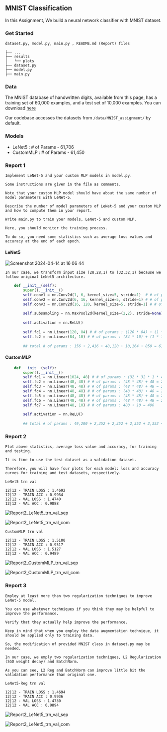 ## MNIST Classification


In this Assignment, We build a neural network classifier with MNIST dataset.


### Get Started

`dataset.py, model.py, main.py , README.md (Report) files`

```
├── ...
├── results
│   └── plots
├── dataset.py
├── model.py
├── main.py
```

### Data

The MNIST database of handwritten digits, available from this page, has a training set of 60,000 examples, and a test set of 10,000 examples. You can download [here](http://yann.lecun.com/exdb/mnist/)

Our codebase accesses the datasets from `/data/MNIST_assignment/` by default.

### Models

- LeNet5 : # of Params - 61,706
- CustomMLP : # of Params - 61,450


### Report 1

```
Implement LeNet-5 and your custom MLP models in model.py.

Some instructions are given in the file as comments.

Note that your custom MLP model should have about the same number of model parameters with LeNet-5.

Describe the number of model parameters of LeNet-5 and your custom MLP and how to compute them in your report.

Write main.py to train your models, LeNet-5 and custom MLP.

Here, you should monitor the training process.

To do so, you need some statistics such as average loss values and accuracy at the end of each epoch.
```

#### LeNet5

![Screenshot 2024-04-14 at 16 06 44](https://github.com/ma-kjh/Neural-Networks-and-Deep-Learning-2024-1st/assets/132344612/f0e5d3c0-9ada-478f-9aab-34c143b88cb6)

`In our case, we transform input size (28,28,1) to (32,32,1) because we follow original LeNet5 architecture.`

```python
    def __init__(self):
        super().__init__()
        self.conv1 = nn.Conv2d(1, 6, kernel_size=5, stride=1)  # # of params : (5 * 5 * 1 * 6) + (1 * 6) = 156
        self.conv2 = nn.Conv2d(6, 16, kernel_size=5, stride=1) # # of params : (5 * 5 * 6 * 16) + (1 * 16) = 2,416
        self.conv3 = nn.Conv2d(16, 120, kernel_size=5, stride=1) # # of params : (5 * 5 * 16 * 120) + (1 * 120) = 48,120
        
        self.subsampling = nn.MaxPool2d(kernel_size=(2,2), stride=None) 
        
        self.activation = nn.ReLU()
        
        self.fc1 = nn.Linear(120, 84) # # of params : (120 * 84) + (1 * 84) = 10,164
        self.fc2 = nn.Linear(84, 10) # # of params : (84 * 10) + (1 * 10) = 850
        
        ## total # of params : 156 + 2,416 + 48,120 + 10,164 + 850 = 61,706
```

#### CustomMLP

```python
    def __init__(self):
        super().__init__()
        self.fc1 = nn.Linear(1024, 48) # # of params : (32 * 32 * 1 * 48) + 48 = 49,152 + 48 = 49,200
        self.fc2 = nn.Linear(48, 48) # # of params : (48 * 48) + 48 = 2,304 + 48 = 2,352
        self.fc3 = nn.Linear(48, 48) # # of params : (48 * 48) + 48 = 2,304 + 48 = 2,352
        self.fc4 = nn.Linear(48, 48) # # of params : (48 * 48) + 48 = 2,304 + 48 = 2,352
        self.fc5 = nn.Linear(48, 48) # # of params : (48 * 48) + 48 = 2,304 + 48 = 2,352
        self.fc6 = nn.Linear(48, 48) # # of params : (48 * 48) + 48 = 2,304 + 48 = 2,352
        self.fc7 = nn.Linear(48, 10) # # of params : 480 + 10 = 490
        
        self.activation = nn.ReLU()
        
        ## total # of params : 49,200 + 2,352 + 2,352 + 2,352 + 2,352 + 2,352 + 490 = 61,450
```


### Report 2

```
Plot above statistics, average loss value and accuracy, for training and testing.

It is fine to use the test dataset as a validation dataset.

Therefore, you will have four plots for each model: loss and accuracy curves for training and test datasets, respectively.
```

`LeNet5 trn val`
```
12|12 - TRAIN LOSS : 1.4692
12|12 - TRAIN ACC : 0.9934
12|12 - VAL LOSS : 1.4740
12|12 - VAL ACC : 0.9888
```

![Report2_LeNet5_trn_val_sep](https://github.com/ma-kjh/Neural-Networks-and-Deep-Learning-2024-1st/assets/132344612/ceb7ab5a-a388-4cef-ab7b-45424a88fcad)


![Report2_LeNet5_trn_val_com](https://github.com/ma-kjh/Neural-Networks-and-Deep-Learning-2024-1st/assets/132344612/9a96b543-c13a-40b6-a440-c6f157a3cfc9)




`CustomMLP trn val`
```
12|12 - TRAIN LOSS : 1.5100
12|12 - TRAIN ACC : 0.9517
12|12 - VAL LOSS : 1.5127
12|12 - VAL ACC : 0.9489
```

![Report2_CustomMLP_trn_val_sep](https://github.com/ma-kjh/Neural-Networks-and-Deep-Learning-2024-1st/assets/132344612/753dd158-0a20-4ff6-a90c-f8de6b513e1f)

![Report2_CustomMLP_trn_val_com](https://github.com/ma-kjh/Neural-Networks-and-Deep-Learning-2024-1st/assets/132344612/740a1c4d-f69d-4d89-a52a-c911f3c3791f)




### Report 3

```
Employ at least more than two regularization techniques to improve LeNet-5 model.

You can use whatever techniques if you think they may be helpful to improve the performance.

Verify that they actually help improve the performance.

Keep in mind that when you employ the data augmentation technique, it should be applied only to training data.

So, the modification of provided MNIST class in dataset.py may be needed.
```

`In our case, we emply two regularization techniques, L2 Regularization (SGD weight decay) and BatchNorm.`

`As you can see, L2 Reg and BatchNorm can improve little bit the validation performance than original one.`



`LeNet5-Reg trn val`
```
12|12 - TRAIN LOSS : 1.4694
12|12 - TRAIN ACC : 0.9936
12|12 - VAL LOSS : 1.4730
12|12 - VAL ACC : 0.9894 
```

![Report2_LeNet5_trn_val_sep](https://github.com/ma-kjh/Neural-Networks-and-Deep-Learning-2024-1st/assets/132344612/d6a1da9c-a682-41b8-a02d-230d3f17244a)

![Report2_LeNet5_trn_val_com](https://github.com/ma-kjh/Neural-Networks-and-Deep-Learning-2024-1st/assets/132344612/ad28a8b7-ed98-47cb-8211-08d46e60b7aa)



